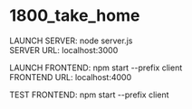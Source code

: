 # 1800_take_home

LAUNCH SERVER: node server.js <br/>
SERVER URL: localhost:3000

LAUNCH FRONTEND: npm start --prefix client <br/>
FRONTEND URL: localhost:4000

TEST FRONTEND: npm start --prefix client
